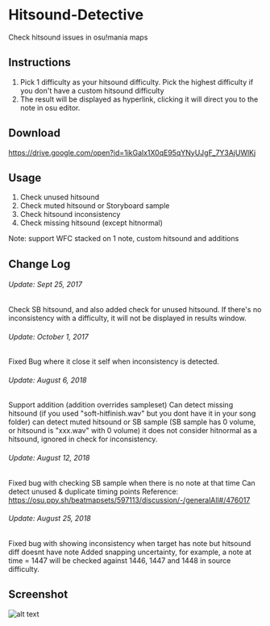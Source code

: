 # Hitsound-Detective
Check hitsound issues in osu!mania maps


## Instructions

1. Pick 1 difficulty as your hitsound difficulty. Pick the highest difficulty if you don't have a custom hitsound difficulty
2. The result will be displayed as hyperlink, clicking it will direct you to the note in osu editor. 

## Download
https://drive.google.com/open?id=1ikGalx1X0qE95qYNyUJgF_7Y3AjUWlKj

## Usage
1. Check unused hitsound
2. Check muted hitsound or Storyboard sample
3. Check hitsound inconsistency
4. Check missing hitsound (except hitnormal)

Note: support WFC stacked on 1 note, custom hitsound and additions

## Change Log
###### Update: Sept 25, 2017
Check SB hitsound, and also added check for unused hitsound.
If there's no inconsistency with a difficulty, it will not be displayed in results window.

###### Update: October 1, 2017
Fixed Bug where it close it self when inconsistency is detected.

###### Update: August 6, 2018
Support addition (addition overrides sampleset)
Can detect missing hitsound (if you used "soft-hitfinish.wav" but you dont have it in your song folder)
can detect muted hitsound or SB sample (SB sample has 0 volume, or hitsound is "xxx.wav" with 0 volume)
it does not consider hitnormal as a hitsound, ignored in check for inconsistency.

###### Update: August 12, 2018
Fixed bug with checking SB sample when there is no note at that time
Can detect unused & duplicate timing points
Reference: https://osu.ppy.sh/beatmapsets/597113/discussion/-/generalAll#/476017

###### Update: August 25, 2018
Fixed bug with showing inconsistency when target has note but hitsound diff doesnt have note
Added snapping uncertainty, for example, a note at time = 1447 will be checked against 1446, 1447 and 1448 in source difficulty.

## Screenshot
![alt text](http://i.imgur.com/0j2en9y.jpg)


